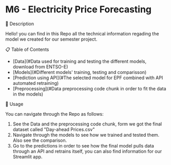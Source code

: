 # M6 - Electricity Price Forecasting

🚀 Description

Hello! you can find in this Repo all the technical information regading the model we created for our semester project.


📋 Table of Contents

- [Data](#Data used for training and testing the different models, download from ENTSO-E)
- [Models](#Different models' training, testing and comparisson)
- [Prediction using API](#The selected model for EPF combined with API automated retraining)
- [Preprocessing](#Data preprocessing code chunk in order to fit the data in the models)


🔧 Usage

You can navigate through the Repo as follows:

  1. See the Data and the preprocessing code chunk, form we got the final dataset called "Day-ahead Prices.csv"
  2. Navigate through the models to see how we trained and tested them. Also see the comparison.
  3. Go to the predictions in order to see how the final model pulls data through an API and retrains itself, you can also find information for our Streamlit app.
  
